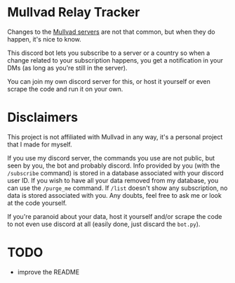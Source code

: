 # Mullvad Relay Tracker

Changes to the [Mullvad servers](https://mullvad.net/en/servers) are not that common, but when they do happen, it's nice to know.

This discord bot lets you subscribe to a server or a country so when a change related to your subscription happens, you get a notification in your DMs (as long as you're still in the server).

You can join my own discord server for this, or host it yourself or even scrape the code and run it on your own.


# Disclaimers

This project is not affiliated with Mullvad in any way, it's a personal project that I made for myself.

If you use my discord server, the commands you use are not public, but seen by you, the bot and probably discord. Info provided by you (with the `/subscribe` command) is stored in a database associated with your discord user ID. If you wish to have all your data removed from my database, you can use the `/purge_me` command. If `/list` doesn't show any subscription, no data is stored associated with you. Any doubts, feel free to ask me or look at the code yourself.

If you're paranoid about your data, host it yourself and/or scrape the code to not even use discord at all (easily done, just discard the `bot.py`).

# TODO
- improve the README
